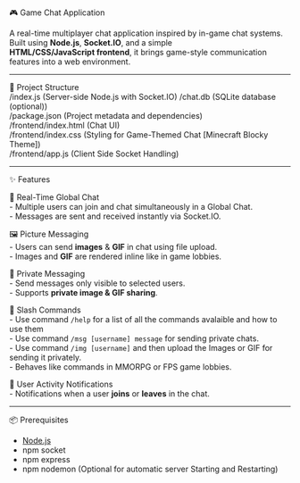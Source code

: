 🎮 Game Chat Application

A real-time multiplayer chat application inspired by in-game chat systems. Built using **Node.js**, **Socket.IO**, and a simple  
**HTML/CSS/JavaScript frontend**, it brings game-style communication features into a web environment.  

---  

📂 Project Structure  
  /index.js (Server-side Node.js with Socket.IO) 
  /chat.db  (SQLite database (optional))  
  /package.json  (Project metadata and dependencies)    
  /frontend/index.html (Chat UI)  
  /frontend/index.css (Styling for Game-Themed Chat [Minecraft Blocky Theme])  
  /frontend/app.js    (Client Side Socket Handling)  
  
---  
  
✨ Features  
  
  💬 Real-Time Global Chat  
    - Multiple users can join and chat simultaneously in a Global Chat.  
    - Messages are sent and received instantly via Socket.IO.  
  
  🖼️ Picture Messaging  
    - Users can send **images** & **GIF** in chat using file upload.  
    - Images and **GIF** are rendered inline like in game lobbies.  
  
  🔐 Private Messaging  
    - Send messages only visible to selected users.  
    - Supports **private image & GIF sharing**.  
  
  🧙 Slash Commands  
    - Use command `/help` for a list of all the commands avalaible and how to use them  
    - Use command `/msg [username] message` for sending private chats.  
    - Use command `/img [username]` and then upload the Images or GIF for sending it privately.  
    - Behaves like commands in MMORPG or FPS game lobbies.  
  
  🔔 User Activity Notifications  
    - Notifications when a user **joins** or **leaves** in the chat.  
  
---  
  
📦 Prerequisites  
  - [Node.js](https://nodejs.org/)  
  - npm socket  
  - npm express   
  - npm nodemon (Optional for automatic server Starting and Restarting)  
